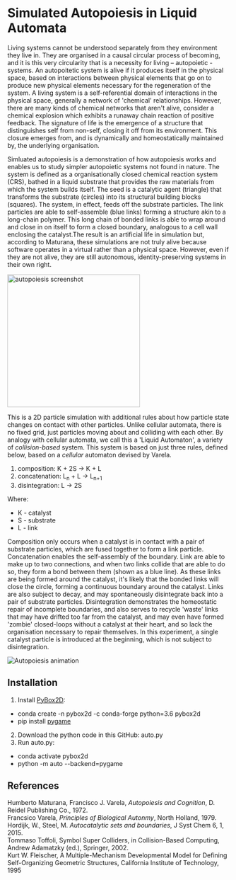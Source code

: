 # Simulated Autopoiesis in Liquid Automata

Living systems cannot be understood separately from they environment they live in. They are organised in a causal circular process of becoming, and it is this very circularity that is a necessity for living – autopoietic - systems. An autopoitetic system is alive if it produces itself in the physical space, based on interactions between physical elements that go on to produce new physical elements necessary for the regeneration of the system. A living system is a self-referential domain of interactions in the physical space, generally a network of 'chemical' relationships. However, there are many kinds of chemical networks that aren't alive, consider a chemical explosion which exhibits a runaway chain reaction of positive feedback. The signature of life is the emergence of a structure that distinguishes self from non-self, closing it off from its environment. This closure emerges from, and is dynamically and homeostatically maintained by, the underlying organisation.

Simluated autopoiesis is a demonstration of how autopoiesis works and enables us to study simpler autopoietic systems not found in nature. The system is defined as a organisationally closed chemical reaction system (CRS), bathed in a liquid substrate that provides the raw materials from which the system builds itself. The seed is a catalytic agent (triangle) that transforms the substrate (circles) into its structural building blocks (squares). The system, in effect, feeds off the substrate particles. The link particles are able to self-assemble (blue links) forming a structure akin to a long-chain polymer. This long chain of bonded links is able to wrap around and close in on itself to form a closed boundary, analogous to a cell wall enclosing the catalyst.The result is an artificial life in simulation but, according to Maturana, these simulations are not truly alive because software operates in a virtual rather than a physical space. However, even if they are not alive, they are still autonomous, identity-preserving systems in their own right.

<image width=300 alt="autopoiesis screenshot" src="images/ScreenShot.png">

This is a 2D particle simulation with additional rules about how particle state changes on contact with other particles. Unlike cellular automata, there is no fixed grid, just particles moving about and colliding with each other. By analogy with cellular automata, we call this a 'Liquid Automaton', a variety of _collision-based_ system. This system is based on just three rules, defined below, based on a _cellular_ automaton devised by Varela. 

1. composition: K + 2S -> K + L
2. concatenation: L<sub>n</sub> + L -> L<sub>n+1</sub>
3. disintegration:  L -> 2S

Where:
* K - catalyst
* S - substrate
* L - link

Composition only occurs when a catalyst is in contact with a pair of substrate particles, which are fused together to form a link particle. Concatenation enables the self-assembly of the boundary. Link are able to make up to two connections, and when two links collide that are able to do so, they form a bond between them (shown as a blue line). As these links are being formed around the catalyst, it's likely that the bonded links will close the circle, forming a continuous boundary around the catalyst. Links are also subject to decay, and may spontaneously disintegrate back into a pair of substrate particles. Disintegration demonstrates the homeostatic repair of incomplete boundaries, and also serves to recycle 'waste' links that may have drifted too far from the catalyst, and may even have formed 'zombie' closed-loops without a catalyst at their heart, and so lack the organisation necessary to repair themselves. In this experiment, a single catalyst particle is introduced at the beginning, which is not subject to disintegration.

![Autopoiesis animation](images/animation.gif)

## Installation

1. Install [PyBox2D](https://github.com/pybox2d/pybox2d):
  * conda create -n pybox2d -c conda-forge python=3.6 pybox2d
  * pip install [pygame](https://www.pygame.org)
2. Download the python code in this GitHub: auto.py
3. Run auto.py:  
  * conda activate pybox2d
  * python -m auto --backend=pygame 

## References

Humberto Maturana, Francisco J. Varela, _Autopoiesis and Cognition_, D. Reidel Publishing Co., 1972.  
Francsico Varela, _Principles of Biological Autonmy_, North Holland, 1979.  
Hordijk, W., Steel, M. _Autocatalytic sets and boundaries_, J Syst Chem 6, 1, 2015.  
Tommaso Toffoli, Symbol Super Colliders, in Collision-Based Computing, Andrew Adamatzky (ed.), Springer, 2002.  
Kurt W. Fleischer, A Multiple-Mechanism Developmental Model for Defining Self-Organizing Geometric Structures, California Institute of Technology, 1995
